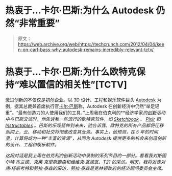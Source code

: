 # 热衷于...卡尔·巴斯:为什么 Autodesk 仍然“非常重要”

> 原文：<https://web.archive.org/web/https://techcrunch.com/2012/04/04/keen-on-carl-bass-why-autodesk-remains-incredibly-relevant-tctv/>

# 热衷于…卡尔·巴斯:为什么欧特克保持“难以置信的相关性”[TCTV]

激进创新的不仅仅是初创企业。以 3D 设计、工程和娱乐软件巨头 [Autodesk](https://web.archive.org/web/20221209134819/http://usa.autodesk.com/company/) 为例，据其总裁兼首席执行官[卡尔·巴斯](https://web.archive.org/web/20221209134819/http://usa.autodesk.com/adsk/servlet/pc/item?id=14224514&siteID=123112)称，Autodesk 在创新经济中仍然“举足轻重”。“最有创造力的人使用我们的工具，”上周我在伯克利的**经济学家*的[创新](https://web.archive.org/web/20221209134819/http://ideas.economist.com/event/innovation)活动中与巴斯交谈时，他告诉我一些流行的欧特克软件，如 [Sketchbook](https://web.archive.org/web/20221209134819/http://usa.autodesk.com/adsk/servlet/pc/index?id=6848332&siteID=123112) 、 [Pixlr](https://web.archive.org/web/20221209134819/http://m.autodesk.com/mobile/servlet/product?siteID=17221380&id=17774169) 和 [Instructables](https://web.archive.org/web/20221209134819/http://www.instructables.com/) 。巴斯的乐观延伸到未来，他告诉我，欧特克的所有产品都将迁移到网上，云、移动和社交将彻底改变其业务。事实上，他预测，在 5 年的时间里，计算将成为一种“丰富的资源”，从而为 Autodesk 提供更多的机会来创造创新的设计、工程和娱乐软件。*

 *这段对话是我上周在伯克利的创新活动中录制的系列节目的一部分。看看我对斯图尔特·布兰德、克莱·克里斯滕森和维维克·瓦德瓦、T21 的采访。明天，我将发表对唐·塔斯考特和劳拉·泰森的采访，劳拉·泰森是克林顿政府的经济顾问委员会主席。*